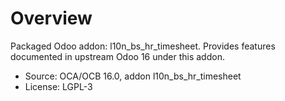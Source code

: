 # Overview

Packaged Odoo addon: l10n_bs_hr_timesheet. Provides features documented in upstream Odoo 16 under this addon.

- Source: OCA/OCB 16.0, addon l10n_bs_hr_timesheet
- License: LGPL-3
